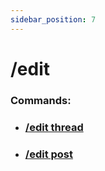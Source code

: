 ```yaml
---
sidebar_position: 7
---
```


# /edit
### Commands:
- ### [/edit thread](/docs/easythreads/general/edit/edit-thread)
- ### [/edit post](/docs/easythreads/general/edit/edit-post)